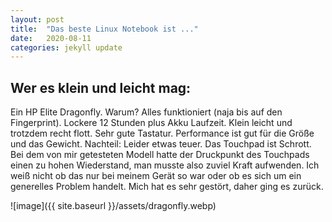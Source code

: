 ```yaml
---
layout: post
title:  "Das beste Linux Notebook ist ..."
date:   2020-08-11
categories: jekyll update
---
```


## Wer es klein und leicht mag:

Ein HP Elite Dragonfly. Warum? Alles funktioniert (naja bis auf den Fingerprint). Lockere 12 Stunden plus Akku Laufzeit. Klein leicht und trotzdem recht flott. Sehr gute Tastatur. Performance ist gut für die Größe und das Gewicht.
Nachteil: Leider etwas teuer. Das Touchpad ist Schrott. Bei dem von mir getesteten Modell hatte der Druckpunkt des Touchpads einen zu hohen Wiederstand, man musste also zuviel Kraft aufwenden. Ich weiß nicht ob das nur bei meinem Gerät so war oder ob es sich um ein generelles Problem handelt. Mich hat es sehr gestört, daher ging es zurück.

![image]({{ site.baseurl }}/assets/dragonfly.webp)
